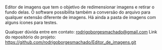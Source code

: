 Editor de imagens que tem o objetivo de redimensionar imagens e retirar o fundo delas.
O software possibilita também a conversão do arquivo para qualquer extensão diferente de imagens.
Há ainda a pasta de imagens com alguns ícones para testes.

Qualquer dúvida entre em contato: rodrigoborgesmachado@gmail.com
Link do repositório do projeto: https://github.com/rodrigoborgesmachado/Editor_de_imagens.git
